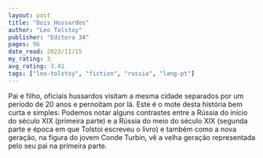 ```yaml
---
layout: post
title: "Dois Hussardos"
author: "Leo Tolstoy"
publisher: "Editora 34"
pages: 96
date_read: 2023/11/15
my_rating: 3
avg_rating: 3.41
tags: ["leo-tolstoy", "fiction", "russia", "lang-pt"]
---
```


Pai e filho, oficiais hussardos visitam a mesma cidade separados por um período de 20 anos e pernoitam por lá. Este é o mote desta história bem curta e simples: Podemos notar alguns contrastes entre a Rússia do início do século XIX (primeira parte) e a Rússia do meio do século XIX (segunda parte e época em que Tolstoi escreveu o livro) e também como a nova geração, na figura do jovem Conde Turbin, vê a velha geração representada pelo seu pai na primeira parte. 

